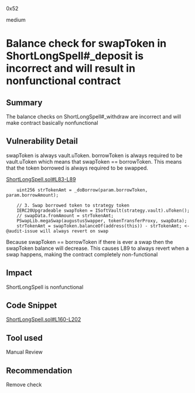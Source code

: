 0x52

medium

# Balance check for swapToken in ShortLongSpell#_deposit is incorrect and will result in nonfunctional contract

## Summary

The balance checks on ShortLongSpell#_withdraw are incorrect and will make contract basically nonfunctional 

## Vulnerability Detail

swapToken is always vault.uToken. borrowToken is always required to be vault.uToken which means that swapToken == borrowToken. This means that the token borrowed is always required to be swapped. 

[ShortLongSpell.sol#L83-L89](https://github.com/sherlock-audit/2023-04-blueberry/blob/main/blueberry-core/contracts/spell/ShortLongSpell.sol#L83-L89)

        uint256 strTokenAmt = _doBorrow(param.borrowToken, param.borrowAmount);

        // 3. Swap borrowed token to strategy token
        IERC20Upgradeable swapToken = ISoftVault(strategy.vault).uToken();
        // swapData.fromAmount = strTokenAmt;
        PSwapLib.megaSwap(augustusSwapper, tokenTransferProxy, swapData);
        strTokenAmt = swapToken.balanceOf(address(this)) - strTokenAmt; <- @audit-issue will always revert on swap

Because swapToken == borrowToken if there is ever a swap then the swapToken balance will decrease. This causes L89 to always revert when a swap happens, making the contract completely non-functional

## Impact

ShortLongSpell is nonfunctional

## Code Snippet

[ShortLongSpell.sol#L160-L202](https://github.com/sherlock-audit/2023-04-blueberry/blob/main/blueberry-core/contracts/spell/ShortLongSpell.sol#L160-L202)

## Tool used

Manual Review

## Recommendation

Remove check